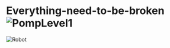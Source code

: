 # Everything-need-to-be-broken![PompLevel1](https://user-images.githubusercontent.com/22080463/187135352-acc5c0e2-6cba-4f67-af9c-5364c432c8aa.gif)
![Robot](https://user-images.githubusercontent.com/22080463/187137501-3dc3d2a8-f75f-4fb0-a2ac-a35f1b1e538c.gif)
